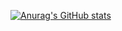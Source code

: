 

<!--**wt12318/wt12318** is a ✨ _special_ ✨ repository because its `README.md` (this file) appears on your GitHub profile.-->

[![Anurag's GitHub stats](https://github-readme-stats-rho-neon-17.vercel.app/api?username=wt12318)](https://github.com/anuraghazra/github-readme-stats)


